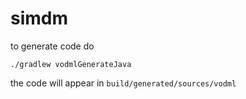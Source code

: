 # simdm

to generate code do

```shell
./gradlew vodmlGenerateJava
```

the code will appear in `build/generated/sources/vodml`
